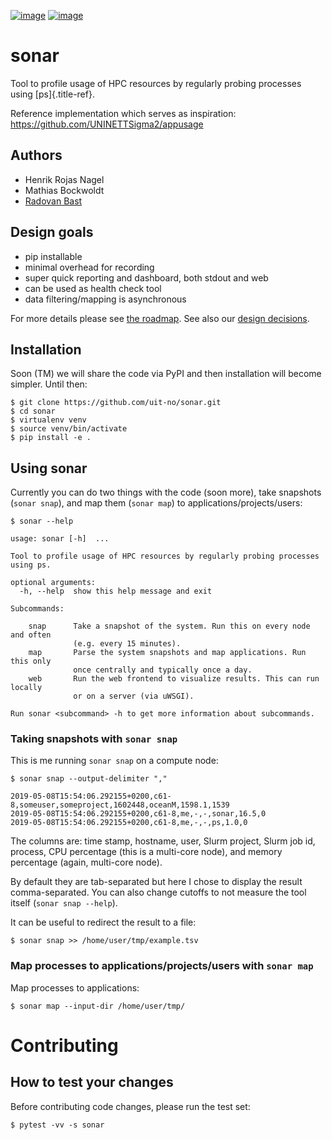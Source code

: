 [![image](https://travis-ci.org/uit-no/sonar.svg?branch=master)](https://travis-ci.org/uit-no/sonar/builds)
[![image](https://img.shields.io/badge/license-%20GPL--v3.0-blue.svg)](LICENSE)


# sonar

Tool to profile usage of HPC resources by regularly probing processes
using [ps]{.title-ref}.

Reference implementation which serves as inspiration:
<https://github.com/UNINETTSigma2/appusage>


## Authors

- Henrik Rojas Nagel
- Mathias Bockwoldt
- [Radovan Bast](https://bast.fr)


## Design goals

- pip installable
- minimal overhead for recording
- super quick reporting and dashboard, both stdout and web
- can be used as health check tool
- data filtering/mapping is asynchronous

For more details please see [the roadmap](doc/roadmap.md). See also our
[design decisions](doc/design-decisions.md).


## Installation

Soon (TM) we will share the code via PyPI and then installation will
become simpler. Until then:

```
$ git clone https://github.com/uit-no/sonar.git
$ cd sonar
$ virtualenv venv
$ source venv/bin/activate
$ pip install -e .
```


## Using sonar

Currently you can do two things with the code (soon more), take
snapshots (`sonar snap`), and map them (`sonar map`) to
applications/projects/users:

```
$ sonar --help

usage: sonar [-h]  ...

Tool to profile usage of HPC resources by regularly probing processes using ps.

optional arguments:
  -h, --help  show this help message and exit

Subcommands:

    snap      Take a snapshot of the system. Run this on every node and often
              (e.g. every 15 minutes).
    map       Parse the system snapshots and map applications. Run this only
              once centrally and typically once a day.
    web       Run the web frontend to visualize results. This can run locally
              or on a server (via uWSGI).

Run sonar <subcommand> -h to get more information about subcommands.
```

### Taking snapshots with `sonar snap`

This is me running `sonar snap` on a compute node:

```
$ sonar snap --output-delimiter ","

2019-05-08T15:54:06.292155+0200,c61-8,someuser,someproject,1602448,oceanM,1598.1,1539
2019-05-08T15:54:06.292155+0200,c61-8,me,-,-,sonar,16.5,0
2019-05-08T15:54:06.292155+0200,c61-8,me,-,-,ps,1.0,0
```

The columns are: time stamp, hostname, user, Slurm project, Slurm job
id, process, CPU percentage (this is a multi-core node), and memory
percentage (again, multi-core node).

By default they are tab-separated but here I chose to display the result
comma-separated. You can also change cutoffs to not measure the tool
itself (`sonar snap --help`).

It can be useful to redirect the result to a file:

```
$ sonar snap >> /home/user/tmp/example.tsv
```

### Map processes to applications/projects/users with `sonar map`

Map processes to applications:

```
$ sonar map --input-dir /home/user/tmp/
```


# Contributing

## How to test your changes

Before contributing code changes, please run the test set:

```
$ pytest -vv -s sonar
```
